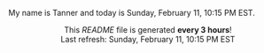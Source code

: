 My name is Tanner and today is Sunday, February 11, 10:15 PM EST.

<p align="center">This <i>README</i> file is generated <b>every 3 hours</b>!</br>Last refresh: Sunday, February 11, 10:15 PM EST<br /></p>
